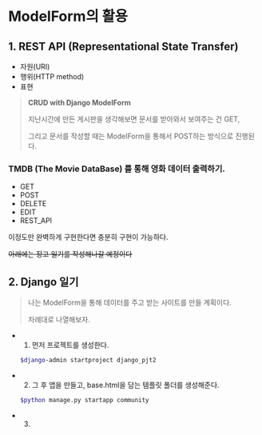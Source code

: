 # ModelForm의 활용

## 1. REST API (Representational State Transfer)

- 자원(URI)
- 행위(HTTP method)
- 표현

> **CRUD with Django ModelForm**
>
> 지난시간에 만든 게시판을 생각해보면 문서를 받아와서 보여주는 건 GET,
>
>  그리고 문서를 작성할 때는 ModelForm을 통해서 POST하는 방식으로 진행된다.



### TMDB (The Movie DataBase) 를 통해 영화 데이터 출력하기.

- GET
- POST
- DELETE
- EDIT
- REST_API

이정도만 완벽하게 구현한다면 충분히 구현이 가능하다.

~~아래에는 장고 일기를 작성해나갈 예정이다~~



## 2. Django 일기

> 나는 ModelForm을 통해 데이터를 주고 받는 사이트를 만들 계획이다.
>
> 차례대로 나열해보자.

- 1) 먼저 프로젝트를 생성한다.

  ```bash
  $django-admin startproject django_pjt2
  ```

- 2) 그 후 앱을 만들고, base.html을 담는 템플릿 폴더를 생성해준다.

  ```bash
  $python manage.py startapp community
  ```

- 3) 

